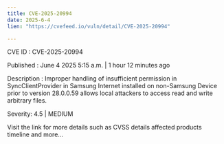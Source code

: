 ```yaml
---
title: CVE-2025-20994
date: 2025-6-4
lien: "https://cvefeed.io/vuln/detail/CVE-2025-20994"

---
```


CVE ID : CVE-2025-20994

Published :  June 4
2025
5:15 a.m. | 1 hour
12 minutes ago

Description : Improper handling of insufficient permission in SyncClientProvider in Samsung Internet installed on non-Samsung Device prior to version 28.0.0.59 allows local attackers to access read and write arbitrary files.

Severity: 4.5 | MEDIUM

Visit the link for more details
such as CVSS details
affected products
timeline
and more...
